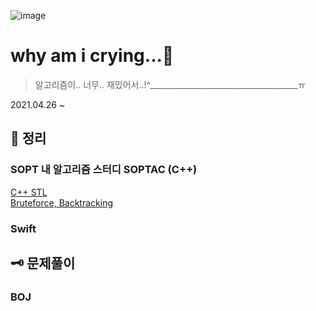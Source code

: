 ![image](https://user-images.githubusercontent.com/28949235/116024387-0d5f1e80-a689-11eb-8224-3f4e3ca4f75f.png)

# why am i crying...🥲

> 알고리즘이.. 너무.. 재밌어서..!^_____________________________________ㅠ

2021.04.26 ~

## 📓 정리

### SOPT 내 알고리즘 스터디 SOPTAC (C++)

[C++ STL](https://github.com/iamcho2/why-am-i-crying/blob/main/contents/SOPTAC/C%2B%2BSTL.md)\
[Bruteforce, Backtracking](https://github.com/iamcho2/why-am-i-crying/blob/main/contents/SOPTAC/Bruteforce-Backtracking.md) 

### Swift



## 🗝 문제풀이

### BOJ





